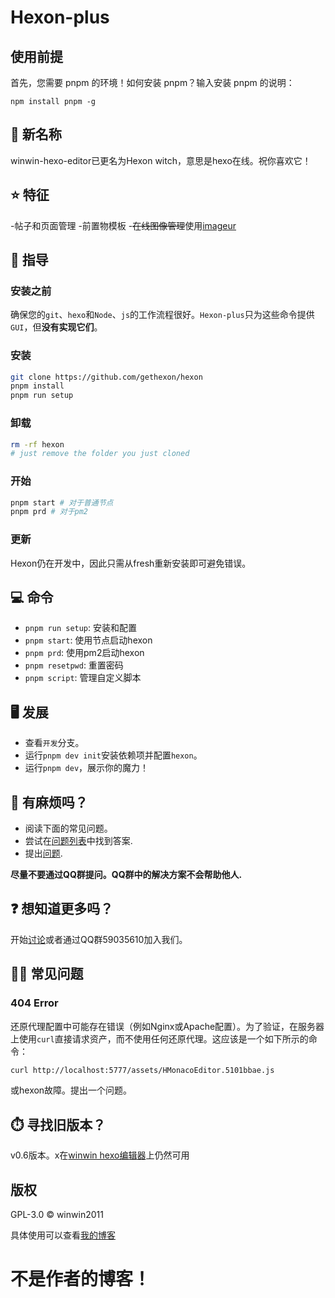 # Hexon-plus

## 使用前提

首先，您需要 pnpm 的环境！如何安装 pnpm？输入安装 pnpm 的说明：

```
npm install pnpm -g
```


## 🎉 新名称

winwin-hexo-editor已更名为Hexon witch，意思是hexo在线。祝你喜欢它！

## ⭐️ 特征

-帖子和页面管理
-前置物模板
-~~在线图像管理~~使用[imageur](https://github.com/YuJianghao/imageur)

## 📘 指导

### 安装之前

确保您的```git```、```hexo```和```Node```、```js```的工作流程很好。```Hexon-plus```只为这些命令提供```GUI```，但**没有实现它们**。

### 安装

```bash
git clone https://github.com/gethexon/hexon
pnpm install
pnpm run setup
```

### 卸载

```bash
rm -rf hexon
# just remove the folder you just cloned
```

### 开始

```bash
pnpm start # 对于普通节点
pnpm prd # 对于pm2
```

### 更新

Hexon仍在开发中，因此只需从fresh重新安装即可避免错误。

## 💻 命令

- `pnpm run setup`: 安装和配置
- `pnpm start`: 使用节点启动hexon
- `pnpm prd`: 使用pm2启动hexon
- `pnpm resetpwd`: 重置密码
- `pnpm script`: 管理自定义脚本

## 🖥️ 发展

- 查看```开发```分支。
- 运行```pnpm dev init```安装依赖项并配置```hexon```。
- 运行```pnpm dev```，展示你的魔力！

## 💩 有麻烦吗？

- 阅读下面的常见问题。
- 尝试在[问题列表](https://github.com/gethexon/hexon/issues)中找到答案.
- 提出[问题](https://github.com/gethexon/hexon/issues/new).

**尽量不要通过QQ群提问。QQ群中的解决方案不会帮助他人.**

## ❓ 想知道更多吗？

开始[讨论](https://github.com/gethexon/hexon/discussions)或者通过QQ群59035610加入我们。

## 👌🏻 常见问题

### 404 Error

还原代理配置中可能存在错误（例如Nginx或Apache配置）。为了验证，在服务器上使用```curl```直接请求资产，而不使用任何还原代理。这应该是一个如下所示的命令：

```bash
curl http://localhost:5777/assets/HMonacoEditor.5101bbae.js
```

或hexon故障。提出一个问题。

## ⏱️ 寻找旧版本？

v0.6版本。x在[winwin hexo编辑器](https://github.com/YuJianghao/winwin-hexo-editor/)上仍然可用

## 版权

GPL-3.0 © winwin2011

具体使用可以查看[我的博客](https://tonywdy.github.io/)
# 不是作者的博客！
